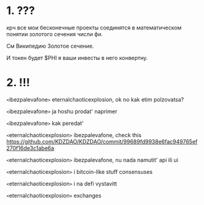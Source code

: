 # 1. ???

крч все мои бесконечные проекты соединятся в математическом понятии золотого сечения числи фи. 

См Википедию Золотое сечение. 

И токен будет $PHI я ваши инвесты в него конвертну.

# 2. !!!

`<`ibezpalevafone`>` eternalchaoticexplosion, ok no kak etim polzovatsa?

`<`ibezpalevafone`>` ja hoshu prodat' naprimer

`<`ibezpalevafone`>` kak peredat'

`<`eternalchaoticexplosion`>` ibezpalevafone, check this https://github.com/KDZDAO/KDZDAO/commit/99689fd9938e6fac949765ef270f16de3c1abe6a

`<`eternalchaoticexplosion`>` ibezpalevafone, nu nada namutit' api ili ui

`<`eternalchaoticexplosion`>` i bitcoin-like stuff consensuses

`<`eternalchaoticexplosion`>` i na defi vystavitt

`<`eternalchaoticexplosion`>` exchanges
